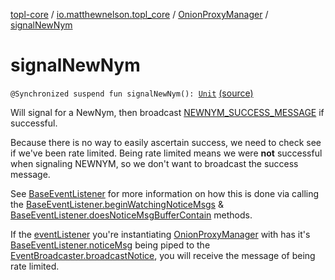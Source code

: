 [topl-core](../../index.md) / [io.matthewnelson.topl_core](../index.md) / [OnionProxyManager](index.md) / [signalNewNym](./signal-new-nym.md)

# signalNewNym

`@Synchronized suspend fun signalNewNym(): `[`Unit`](https://kotlinlang.org/api/latest/jvm/stdlib/kotlin/-unit/index.html) [(source)](https://github.com/05nelsonm/TorOnionProxyLibrary-Android/blob/master/topl-core/src/main/java/io/matthewnelson/topl_core/OnionProxyManager.kt#L846)

Will signal for a NewNym, then broadcast [NEWNYM_SUCCESS_MESSAGE](-n-e-w-n-y-m_-s-u-c-c-e-s-s_-m-e-s-s-a-g-e.md) if successful.

Because there is no way to easily ascertain success, we need to check
see if we've been rate limited. Being rate limited means we were **not** successful
when signaling NEWNYM, so we don't want to broadcast the success message.

See [BaseEventListener](../../io.matthewnelson.topl_core.listener/-base-event-listener/index.md) for more information on how this is done via calling the
[BaseEventListener.beginWatchingNoticeMsgs](#) &amp; [BaseEventListener.doesNoticeMsgBufferContain](#)
methods.

If the [eventListener](event-listener.md) you're instantiating [OnionProxyManager](index.md) with has it's
[BaseEventListener.noticeMsg](../../io.matthewnelson.topl_core.listener/-base-event-listener/notice-msg.md) being piped to the [EventBroadcaster.broadcastNotice](../../../topl-core-base/io.matthewnelson.topl_core_base/-event-broadcaster/broadcast-notice.md),
you will receive the message of being rate limited.

